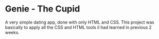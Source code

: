 # Genie - The Cupid

A very simple dating app, done with only HTML and CSS. This project was basically to apply all the CSS and HTML tools iI had learned in previous 2 weeks.
